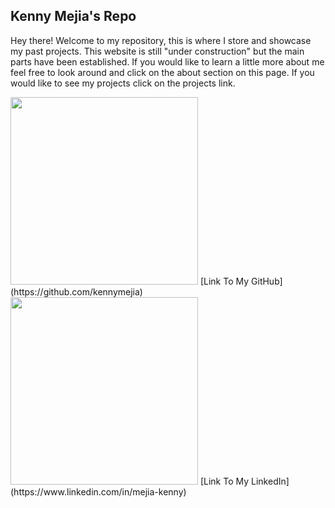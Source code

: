 ## Kenny Mejia's Repo

Hey there! Welcome to my repository, this is where I store and showcase my past projects.
This website is still "under construction" but the main parts have been established.
If you would like to learn a little more about me feel free to look around and click on the
about section on this page. If you would like to see my projects click on the projects link.

<img src="https://miro.medium.com/max/700/0*9f5uMrKMjLbzEf7q.png" width="300">  
[Link To My GitHub](https://github.com/kennymejia)  
<img src="https://logos-world.net/wp-content/uploads/2020/04/Linkedin-Logo-2019%E2%80%93present.jpg" width="300">
[Link To My LinkedIn](https://www.linkedin.com/in/mejia-kenny)
